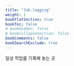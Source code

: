 ```yaml
---
title: "Job.logging"
weight: 1
bookFlatSection: true
bookToc: false
# bookHidden: false
# bookCollapseSection: false
bookComments: false
bookSearchExclude: true
---
```


일상 작업를 기록해 놓는 곳 

